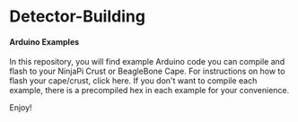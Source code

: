 # Detector-Building
#### Arduino Examples
In this repository, you will find example Arduino code you can compile and flash to your NinjaPi Crust or BeagleBone Cape. For instructions on how to flash your cape/crust, click here. If you don't want to compile each example, there is a precompiled hex in each example for your convenience.

Enjoy!
